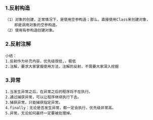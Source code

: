 ### 1.反射构造
    （1）对象的创建，正常情况下，是使用空参构造；那么，直接使用Class来创建对象，
        即是调用对象的空参构造。
    （2）使用有参构造创建对象。

### 2.反射注解
    小结：
    1.反射作为补充内容，优先级很低,，极低
    2.注解，要求大家掌握使用方法，注解的反射，不需要大家深入挖掘
    
### 3.异常
    1.当发生异常之后，在异常之后的程序将不在执行。
    2.通过捕获异常，可以让程序继续执行下去。
    3.捕获异常，只能捕获指定异常。
    4.finally：无论是否发生异常，都一定会执行，优先级非常高。
    5.异常，无论如何最终一定要被处理掉。